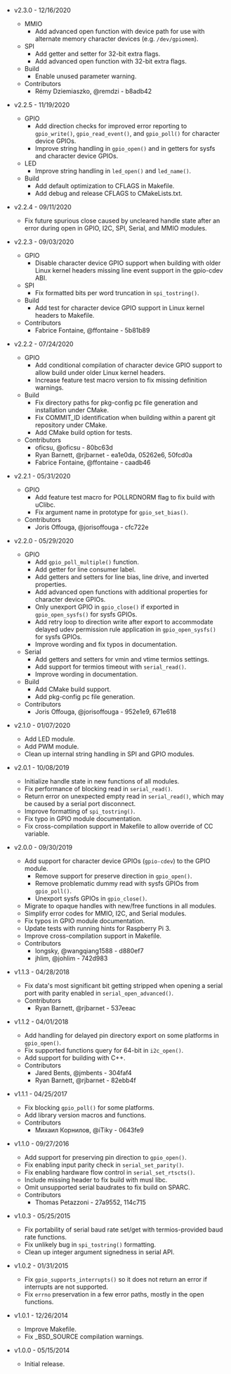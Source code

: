 * v2.3.0 - 12/16/2020
    * MMIO
        * Add advanced open function with device path for use with
          alternate memory character devices (e.g. `/dev/gpiomem`).
    * SPI
        * Add getter and setter for 32-bit extra flags.
        * Add advanced open function with 32-bit extra flags.
    * Build
        * Enable unused parameter warning.
    * Contributors
        * Rémy Dziemiaszko, @remdzi - b8adb42

* v2.2.5 - 11/19/2020
    * GPIO
        * Add direction checks for improved error reporting to `gpio_write()`,
          `gpio_read_event()`, and `gpio_poll()` for character device GPIOs.
        * Improve string handling in `gpio_open()` and in getters for
          sysfs and character device GPIOs.
    * LED
        * Improve string handling in `led_open()` and `led_name()`.
    * Build
        * Add default optimization to CFLAGS in Makefile.
        * Add debug and release CFLAGS to CMakeLists.txt.

* v2.2.4 - 09/11/2020
    * Fix future spurious close caused by uncleared handle state after an error
      during open in GPIO, I2C, SPI, Serial, and MMIO modules.

* v2.2.3 - 09/03/2020
    * GPIO
        * Disable character device GPIO support when building with older Linux
          kernel headers missing line event support in the gpio-cdev ABI.
    * SPI
        * Fix formatted bits per word truncation in `spi_tostring()`.
    * Build
        * Add test for character device GPIO support in Linux kernel headers to
          Makefile.
    * Contributors
        * Fabrice Fontaine, @ffontaine - 5b81b89

* v2.2.2 - 07/24/2020
    * GPIO
        * Add conditional compilation of character device GPIO support to allow
          build under older Linux kernel headers.
        * Increase feature test macro version to fix missing definition
          warnings.
    * Build
        * Fix directory paths for pkg-config pc file generation and
          installation under CMake.
        * Fix COMMIT_ID identification when building within a parent git
          repository under CMake.
        * Add CMake build option for tests.
    * Contributors
        * oficsu, @oficsu - 80bc63d
        * Ryan Barnett, @rjbarnet - ea1e0da, 05262e6, 50fcd0a
        * Fabrice Fontaine, @ffontaine - caadb46

* v2.2.1 - 05/31/2020
    * GPIO
        * Add feature test macro for POLLRDNORM flag to fix build with uClibc.
        * Fix argument name in prototype for `gpio_set_bias()`.
    * Contributors
        * Joris Offouga, @jorisoffouga - cfc722e

* v2.2.0 - 05/29/2020
    * GPIO
        * Add `gpio_poll_multiple()` function.
        * Add getter for line consumer label.
        * Add getters and setters for line bias, line drive, and inverted
          properties.
        * Add advanced open functions with additional properties for character
          device GPIOs.
        * Only unexport GPIO in `gpio_close()` if exported in
          `gpio_open_sysfs()` for sysfs GPIOs.
        * Add retry loop to direction write after export to accommodate delayed
          udev permission rule application in `gpio_open_sysfs()` for sysfs
          GPIOs.
        * Improve wording and fix typos in documentation.
    * Serial
        * Add getters and setters for vmin and vtime termios settings.
        * Add support for termios timeout with `serial_read()`.
        * Improve wording in documentation.
    * Build
        * Add CMake build support.
        * Add pkg-config pc file generation.
    * Contributors
        * Joris Offouga, @jorisoffouga - 952e1e9, 671e618

* v2.1.0 - 01/07/2020
    * Add LED module.
    * Add PWM module.
    * Clean up internal string handling in SPI and GPIO modules.

* v2.0.1 - 10/08/2019
    * Initialize handle state in new functions of all modules.
    * Fix performance of blocking read in `serial_read()`.
    * Return error on unexpected empty read in `serial_read()`, which may be
      caused by a serial port disconnect.
    * Improve formatting of `spi_tostring()`.
    * Fix typo in GPIO module documentation.
    * Fix cross-compilation support in Makefile to allow override of CC
      variable.

* v2.0.0 - 09/30/2019
    * Add support for character device GPIOs (`gpio-cdev`) to the GPIO module.
        * Remove support for preserve direction in `gpio_open()`.
        * Remove problematic dummy read with sysfs GPIOs from `gpio_poll()`.
        * Unexport sysfs GPIOs in `gpio_close()`.
    * Migrate to opaque handles with new/free functions in all modules.
    * Simplify error codes for MMIO, I2C, and Serial modules.
    * Fix typos in GPIO module documentation.
    * Update tests with running hints for Raspberry Pi 3.
    * Improve cross-compilation support in Makefile.
    * Contributors
        * longsky, @wangqiang1588 - d880ef7
        * jhlim, @johlim - 742d983

* v1.1.3 - 04/28/2018
    * Fix data's most significant bit getting stripped when opening a serial
      port with parity enabled in `serial_open_advanced()`.
    * Contributors
        * Ryan Barnett, @rjbarnet - 537eeac

* v1.1.2 - 04/01/2018
    * Add handling for delayed pin directory export on some platforms in
      `gpio_open()`.
    * Fix supported functions query for 64-bit in `i2c_open()`.
    * Add support for building with C++.
    * Contributors
        * Jared Bents, @jmbents - 304faf4
        * Ryan Barnett, @rjbarnet - 82ebb4f

* v1.1.1 - 04/25/2017
    * Fix blocking `gpio_poll()` for some platforms.
    * Add library version macros and functions.
    * Contributors
        * Михаил Корнилов, @iTiky - 0643fe9

* v1.1.0 - 09/27/2016
    * Add support for preserving pin direction to `gpio_open()`.
    * Fix enabling input parity check in `serial_set_parity()`.
    * Fix enabling hardware flow control in `serial_set_rtscts()`.
    * Include missing header to fix build with musl libc.
    * Omit unsupported serial baudrates to fix build on SPARC.
    * Contributors
        * Thomas Petazzoni - 27a9552, 114c715

* v1.0.3 - 05/25/2015
    * Fix portability of serial baud rate set/get with termios-provided baud rate functions.
    * Fix unlikely bug in `spi_tostring()` formatting.
    * Clean up integer argument signedness in serial API.

* v1.0.2 - 01/31/2015
    * Fix `gpio_supports_interrupts()` so it does not return an error if interrupts are not supported.
    * Fix `errno` preservation in a few error paths, mostly in the open functions.

* v1.0.1 - 12/26/2014
    * Improve Makefile.
    * Fix _BSD_SOURCE compilation warnings.

* v1.0.0 - 05/15/2014
    * Initial release.
